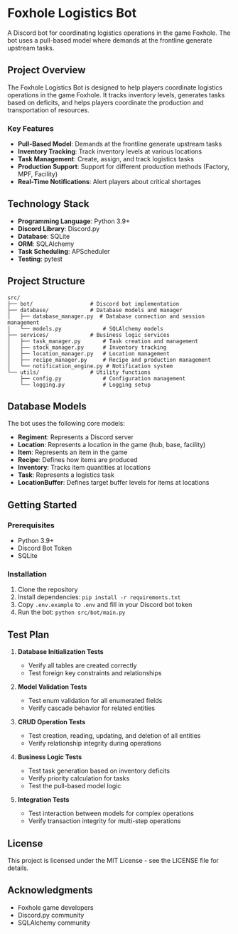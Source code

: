 # Foxhole Logistics Bot

A Discord bot for coordinating logistics operations in the game Foxhole. The bot uses a pull-based model where demands at the frontline generate upstream tasks.

## Project Overview

The Foxhole Logistics Bot is designed to help players coordinate logistics operations in the game Foxhole. It tracks inventory levels, generates tasks based on deficits, and helps players coordinate the production and transportation of resources.

### Key Features

- **Pull-Based Model**: Demands at the frontline generate upstream tasks
- **Inventory Tracking**: Track inventory levels at various locations
- **Task Management**: Create, assign, and track logistics tasks
- **Production Support**: Support for different production methods (Factory, MPF, Facility)
- **Real-Time Notifications**: Alert players about critical shortages

## Technology Stack

- **Programming Language**: Python 3.9+
- **Discord Library**: Discord.py
- **Database**: SQLite
- **ORM**: SQLAlchemy
- **Task Scheduling**: APScheduler
- **Testing**: pytest

## Project Structure

```
src/
├── bot/                  # Discord bot implementation
├── database/             # Database models and manager
│   ├── database_manager.py  # Database connection and session management
│   └── models.py             # SQLAlchemy models
├── services/             # Business logic services
│   ├── task_manager.py       # Task creation and management
│   ├── stock_manager.py      # Inventory tracking
│   ├── location_manager.py   # Location management
│   ├── recipe_manager.py     # Recipe and production management
│   └── notification_engine.py # Notification system
└── utils/                # Utility functions
    ├── config.py             # Configuration management
    └── logging.py            # Logging setup
```

## Database Models

The bot uses the following core models:

- **Regiment**: Represents a Discord server
- **Location**: Represents a location in the game (hub, base, facility)
- **Item**: Represents an item in the game
- **Recipe**: Defines how items are produced
- **Inventory**: Tracks item quantities at locations
- **Task**: Represents a logistics task
- **LocationBuffer**: Defines target buffer levels for items at locations

## Getting Started

### Prerequisites

- Python 3.9+
- Discord Bot Token
- SQLite

### Installation

1. Clone the repository
2. Install dependencies: `pip install -r requirements.txt`
3. Copy `.env.example` to `.env` and fill in your Discord bot token
4. Run the bot: `python src/bot/main.py`

## Test Plan

1. **Database Initialization Tests**
   - Verify all tables are created correctly
   - Test foreign key constraints and relationships

2. **Model Validation Tests**
   - Test enum validation for all enumerated fields
   - Verify cascade behavior for related entities

3. **CRUD Operation Tests**
   - Test creation, reading, updating, and deletion of all entities
   - Verify relationship integrity during operations

4. **Business Logic Tests**
   - Test task generation based on inventory deficits
   - Verify priority calculation for tasks
   - Test the pull-based model logic

5. **Integration Tests**
   - Test interaction between models for complex operations
   - Verify transaction integrity for multi-step operations

## License

This project is licensed under the MIT License - see the LICENSE file for details.

## Acknowledgments

- Foxhole game developers
- Discord.py community
- SQLAlchemy community

